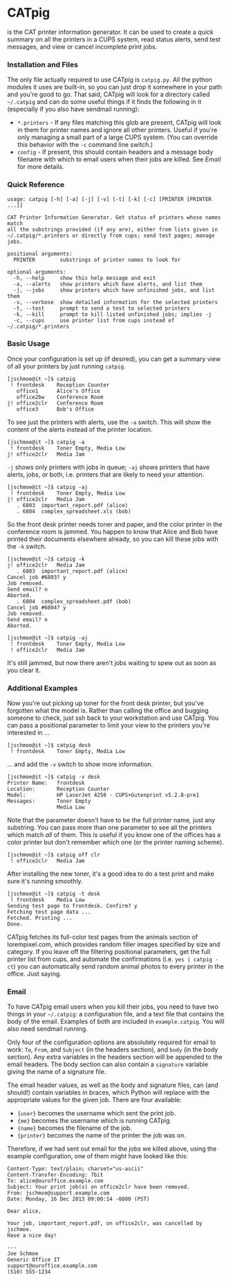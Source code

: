 CATpig
======
is the CAT printer information generator. It can be used to create a quick summary on all the printers in a CUPS system, read status alerts, send test messages, and view or cancel incomplete print jobs.

### Installation and Files ###
The only file actually required to use CATpig is `catpig.py`. All the python modules it uses are built-in, so you can just drop it somewhere in your path and you're good to go. That said, CATpig will look for a directory called `~/.catpig` and can do some useful things if it finds the following in it (especially if you also have sendmail running):

 * `*.printers` - If any files matching this glob are present, CATpig will look in them for printer names and ignore all other printers. Useful if you're only managing a small part of a large CUPS system. (You can override this behavior with the `-c` command line switch.)
 * `config` - If present, this should contain headers and a message body filename with which to email users when their jobs are killed. See *Email* for more details.

### Quick Reference ###
```
usage: catpig [-h] [-a] [-j] [-v] [-t] [-k] [-c] [PRINTER [PRINTER ...]]

CAT Printer Information Generator. Get status of printers whose names match
all the substrings provided (if any are), either from lists given in
~/.catpig/*.printers or directly from cups; send test pages; manage jobs.

positional arguments:
  PRINTER        substrings of printer names to look for

optional arguments:
  -h, --help     show this help message and exit
  -a, --alerts   show printers which have alerts, and list them
  -j, --jobs     show printers which have unfinished jobs, and list them
  -v, --verbose  show detailed information for the selected printers
  -t, --test     prompt to send a test to selected printers
  -k, --kill     prompt to kill listed unfinished jobs; implies -j
  -c, --cups     use printer list from cups instead of ~/.catpig/*.printers
```

### Basic Usage ###
Once your configuration is set up (if desired), you can get a summary view of all your printers by just running `catpig`.

```
[jschmoe@it ~]$ catpig
 ! frontdesk    Reception Counter
   office1      Alice's Office
   office2bw    Conference Room
j! office2clr   Conference Room
   office3      Bob's Office
```

To see just the printers with alerts, use the `-a` switch. This will show the content of the alerts instead of the printer location.

```
[jschmoe@it ~]$ catpig -a
 ! frontdesk    Toner Empty, Media Low
j! office2clr   Media Jam
```

`-j` shows only printers with jobs in queue; `-aj` shows printers that have alerts, jobs, or both, i.e. printers that are likely to need your attention.

```
[jschmoe@it ~]$ catpig -aj
 ! frontdesk    Toner Empty, Media Low
j! office2clr   Media Jam
   . 6803  important_report.pdf (alice)
   . 6804  complex_spreadsheet.xls (bob)
```

So the front desk printer needs toner and paper, and the color printer in the conference room is jammed. You happen to know that Alice and Bob have printed their documents elsewhere already, so you can kill these jobs with the `-k` switch.

```
[jschmoe@it ~]$ catpig -k
j! office2clr   Media Jam
   . 6803  important_report.pdf (alice)
Cancel job #6803? y
Job removed.
Send email? n
Aborted.
   . 6804  complex_spreadsheet.pdf (bob)
Cancel job #6804? y
Job removed.
Send email? n
Aborted.

[jschmoe@it ~]$ catpig -aj
 ! frontdesk    Toner Empty, Media Low
 ! office2clr   Media Jam
```

It's still jammed, but now there aren't jobs waiting to spew out as soon as you clear it.

### Additional Examples ###
Now you're out picking up toner for the front desk printer, but you've forgotten what the model is. Rather than calling the office and bugging someone to check, just ssh back to your workstation and use CATpig. You can pass a positional parameter to limit your view to the printers you're interested in ...

```
[jschmoe@it ~]$ catpig desk
 ! frontdesk    Toner Empty, Media Low
```

... and add the `-v` switch to show more information.

```
[jschmoe@it ~]$ catpig -v desk
Printer Name:   frontdesk
Location:       Reception Counter
Model:          HP LaserJet 4250 - CUPS+Gutenprint v5.2.8-pre1
Messages:       Toner Empty
                Media Low
```

Note that the parameter doesn't have to be the full printer name, just any substring. You can pass more than one parameter to see all the printers which match *all* of them. This is useful if you know one of the offices has a color printer but don't remember which one (or the printer naming scheme).

```
[jschmoe@it ~]$ catpig off clr
 ! office2clr   Media Jam
```

After installing the new toner, it's a good idea to do a test print and make sure it's running smoothly.

```
[jschmoe@it ~]$ catpig -t desk
 ! frontdesk    Media Low
Sending test page to frontdesk. Confirm? y
Fetching test page data ...
Fetched. Printing ...
Done.
```

CATpig fetches its full-color test pages from the animals section of lorempixel.com, which provides random filler images specified by size and category. If you leave off the filtering positional parameters, get the full printer list from cups, and automate the confirmations (i.e. `yes | catpig -ct`) you can automatically send random animal photos to every printer in the office. Just saying.

### Email ###
To have CATpig email users when you kill their jobs, you need to have two things in your `~/.catpig`: a configuration file, and a text file that contains the body of the email. Examples of both are included in `example.catpig`. You will also need sendmail running.

Only four of the configuration options are absolutely required for email to work: `To`, `From`, and `Subject` (in the headers section), and `body` (in the body section). Any extra variables in the headers section will be appended to the email headers. The body section can also contain a `signature` variable giving the name of a signature file.

The email header values, as well as the body and signature files, can (and should!) contain variables in braces, which Python will replace with the appropriate values for the given job. There are four available:

 * `{user}` becomes the username which sent the print job.
 * `{me}` becomes the username which is running CATpig.
 * `{name}` becomes the filename of the job.
 * `{printer}` becomes the name of the printer the job was on.

Therefore, if we had sent out email for the jobs we killed above, using the example configuration, one of them might have looked like this:

```
Content-Type: text/plain; charset="us-ascii"
Content-Transfer-Encoding: 7bit
To: alice@ouroffice.example.com
Subject: Your print job(s) on office2clr have been removed.
From: jschmoe@support.example.com
Date: Monday, 16 Dec 2013 09:00:14 -0800 (PST)

Dear alice,

Your job, important_report.pdf, on office2clr, was cancelled by jschmoe.
Have a nice day!

---
Joe Schmoe
Generic Office IT
support@ouroffice.example.com
(510) 555-1234
```
